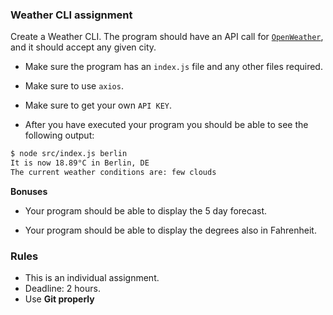 
### Weather CLI assignment

Create a Weather CLI. The program should have an API call for [`OpenWeather`](https://openweathermap.org/guide), and it should accept any given city. 

-   Make sure the program has an `index.js` file and any other files required.
-   Make sure to use `axios`.
-   Make sure to get your own `API KEY`.

-   After you have executed your program you should be able to see the following output:

```bash
$ node src/index.js berlin
It is now 18.89°C in Berlin, DE
The current weather conditions are: few clouds
```

**Bonuses**

-   Your program should be able to display the 5 day forecast.

-   Your program should be able to display the degrees also in Fahrenheit.

### Rules

-   This is an individual assignment.
-   Deadline: 2 hours.
-   Use **Git properly**
